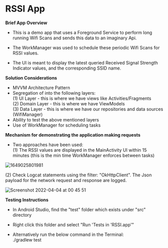 # RSSI App

**Brief App Overview** <br/>
- This is a demo app that uses a Foreground Service to perform long running Wifi Scans
and sends this data to an imaginary Api. <br/>

- The WorkManager was used to schedule these periodic Wifi Scans for RSSI values. <br/>

- The UI is meant to display the latest queried Received Signal Strength Indicator values, and the corresponding SSID name. <br/>

**Solution Considerations**<br/>
- MVVM Architecture Pattern<br/>
- Segregation of into the following layers:<br/>
  (1) UI Layer - this is where we have views like Activities/Fragments <br/>
  (2) Domain Layer - this is where we have ViewModels <br/>
  (3) Data Layer - this is where we have our repositories and data sources (WifiManager)<br/>
- Ability to test the above mentioned layers<br/>
- Use of WorkManager for scheduling tasks<br/>

**Mechanism for demonstrating the application making requests** <br/>
- Two approaches have been used:<br/>
  (1) The RSSI values are displayed in the MainActivity UI within 15 minutes (this is the min time WorkManager enforces between tasks) <br/>
  
![1649025801981](https://user-images.githubusercontent.com/1165257/161452404-12061062-1870-496c-b482-7352e4b74da9.jpeg)
  
  (2) Check Logcat statements using the filter: "OkHttpClient". The Json payload for the network request and response are logged.<br/>
  
  ![Screenshot 2022-04-04 at 00 45 51](https://user-images.githubusercontent.com/1165257/161452267-1e3c8df9-8256-44c1-aa2c-2ecb768a4532.png)

**Testing Instructions** <br/>

- In Android Studio, find the "test" folder which exists under "src" directory <br/>
- Right click this folder and select "Run 'Tests in 'RSSI.app'" <br/>

- Alternatively run the below command in the Terminal: <br/>
  ./gradlew test <br/>
